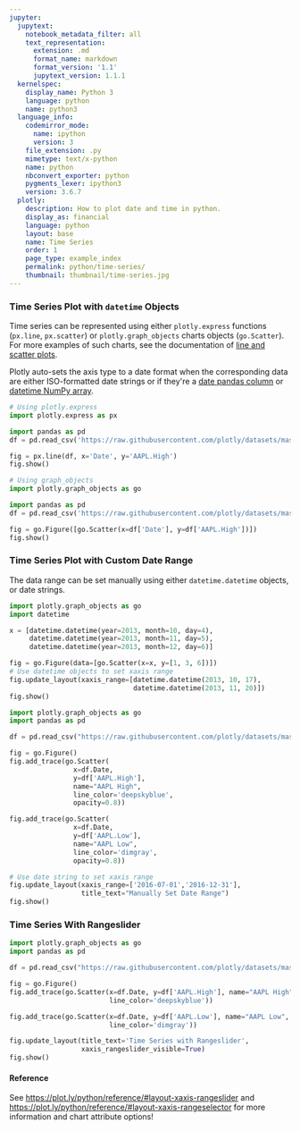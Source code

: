 ```yaml
---
jupyter:
  jupytext:
    notebook_metadata_filter: all
    text_representation:
      extension: .md
      format_name: markdown
      format_version: '1.1'
      jupytext_version: 1.1.1
  kernelspec:
    display_name: Python 3
    language: python
    name: python3
  language_info:
    codemirror_mode:
      name: ipython
      version: 3
    file_extension: .py
    mimetype: text/x-python
    name: python
    nbconvert_exporter: python
    pygments_lexer: ipython3
    version: 3.6.7
  plotly:
    description: How to plot date and time in python.
    display_as: financial
    language: python
    layout: base
    name: Time Series
    order: 1
    page_type: example_index
    permalink: python/time-series/
    thumbnail: thumbnail/time-series.jpg
---
```


### Time Series Plot with `datetime` Objects ###

Time series can be represented using either `plotly.express` functions (`px.line`, `px.scatter`) or `plotly.graph_objects` charts objects (`go.Scatter`). For more examples of such charts, see the documentation of [line and scatter plots](https://plot.ly/python/line-and-scatter/).

Plotly auto-sets the axis type to a date format when the corresponding data are either ISO-formatted date strings or if they're a [date pandas column](https://pandas.pydata.org/pandas-docs/stable/user_guide/timeseries.html) or [datetime NumPy array](https://docs.scipy.org/doc/numpy/reference/arrays.datetime.html).

```python
# Using plotly.express
import plotly.express as px

import pandas as pd
df = pd.read_csv('https://raw.githubusercontent.com/plotly/datasets/master/finance-charts-apple.csv')

fig = px.line(df, x='Date', y='AAPL.High')
fig.show()
```

```python
# Using graph_objects
import plotly.graph_objects as go

import pandas as pd
df = pd.read_csv('https://raw.githubusercontent.com/plotly/datasets/master/finance-charts-apple.csv')

fig = go.Figure([go.Scatter(x=df['Date'], y=df['AAPL.High'])])
fig.show()
```

### Time Series Plot with Custom Date Range

The data range can be set manually using either `datetime.datetime` objects, or date strings.

```python
import plotly.graph_objects as go
import datetime

x = [datetime.datetime(year=2013, month=10, day=4),
     datetime.datetime(year=2013, month=11, day=5),
     datetime.datetime(year=2013, month=12, day=6)]

fig = go.Figure(data=[go.Scatter(x=x, y=[1, 3, 6])])
# Use datetime objects to set xaxis range
fig.update_layout(xaxis_range=[datetime.datetime(2013, 10, 17),
                               datetime.datetime(2013, 11, 20)])
fig.show()
```

```python
import plotly.graph_objects as go
import pandas as pd

df = pd.read_csv("https://raw.githubusercontent.com/plotly/datasets/master/finance-charts-apple.csv")

fig = go.Figure()
fig.add_trace(go.Scatter(
                x=df.Date,
                y=df['AAPL.High'],
                name="AAPL High",
                line_color='deepskyblue',
                opacity=0.8))

fig.add_trace(go.Scatter(
                x=df.Date,
                y=df['AAPL.Low'],
                name="AAPL Low",
                line_color='dimgray',
                opacity=0.8))

# Use date string to set xaxis range
fig.update_layout(xaxis_range=['2016-07-01','2016-12-31'],
                  title_text="Manually Set Date Range")
fig.show()
```

### Time Series With Rangeslider

```python
import plotly.graph_objects as go
import pandas as pd

df = pd.read_csv("https://raw.githubusercontent.com/plotly/datasets/master/finance-charts-apple.csv")

fig = go.Figure()
fig.add_trace(go.Scatter(x=df.Date, y=df['AAPL.High'], name="AAPL High",
                         line_color='deepskyblue'))

fig.add_trace(go.Scatter(x=df.Date, y=df['AAPL.Low'], name="AAPL Low",
                         line_color='dimgray'))

fig.update_layout(title_text='Time Series with Rangeslider',
                  xaxis_rangeslider_visible=True)
fig.show()
```

#### Reference
See https://plot.ly/python/reference/#layout-xaxis-rangeslider and<br> https://plot.ly/python/reference/#layout-xaxis-rangeselector for more information and chart attribute options!

